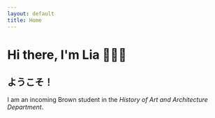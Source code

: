 ```yaml
---
layout: default
title: Home
---
```

# Hi there, I'm Lia 🙋🏻‍♀️
## ようこそ！
I am an incoming Brown student in the *History of Art and Architecture Department*. 
